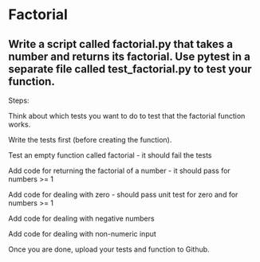 # Factorial

## Write a script called factorial.py that takes a number and returns its factorial. Use pytest in a separate file called test_factorial.py to test your function.

Steps:

Think about which tests you want to do to test that the factorial function works.

Write the tests first (before creating the function).

Test an empty function called factorial - it should fail the tests

Add code for returning the factorial of a number - it should pass for numbers >= 1

Add code for dealing with zero - should pass unit test for zero and for numbers >= 1

Add code for dealing with negative numbers

Add code for dealing with non-numeric input

Once you are done, upload your tests and function to Github.
